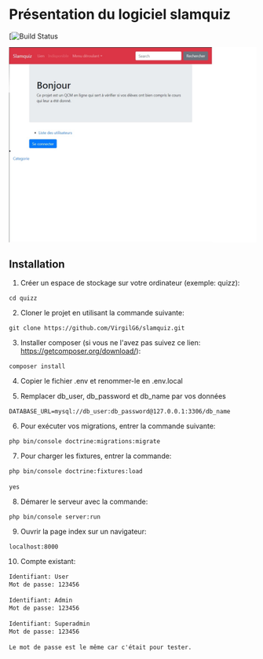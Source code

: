 # Présentation du logiciel slamquiz
[![Build Status](https://travis-ci.org/VirgilG6/slamquiz.svg?branch=master)

![alt text](https://github.com/VirgilG6/slamquiz/blob/develop/assets/screenshot_home1.jpg)

## Installation
1. Créer un espace de stockage sur votre ordinateur (exemple: quizz):
```
cd quizz
```

2. Cloner le projet en utilisant la commande suivante: 
```
git clone https://github.com/VirgilG6/slamquiz.git
```

3. Installer composer (si vous ne l'avez pas suivez ce lien: https://getcomposer.org/download/):

```
composer install
```

4. Copier le fichier .env et renommer-le en .env.local

5. Remplacer db_user, db_password et db_name par vos données
```
DATABASE_URL=mysql://db_user:db_password@127.0.0.1:3306/db_name
```

6. Pour exécuter vos migrations, entrer la commande suivante:
```
php bin/console doctrine:migrations:migrate
```

7. Pour charger les fixtures, entrer la commande:
```
php bin/console doctrine:fixtures:load

yes
```

8. Démarer le serveur avec la commande:
```
php bin/console server:run
```

9. Ouvrir la page index sur un navigateur:
```
localhost:8000
```

10. Compte existant:
```
Identifiant: User
Mot de passe: 123456

Identifiant: Admin
Mot de passe: 123456

Identifiant: Superadmin
Mot de passe: 123456

Le mot de passe est le même car c'était pour tester.
```
